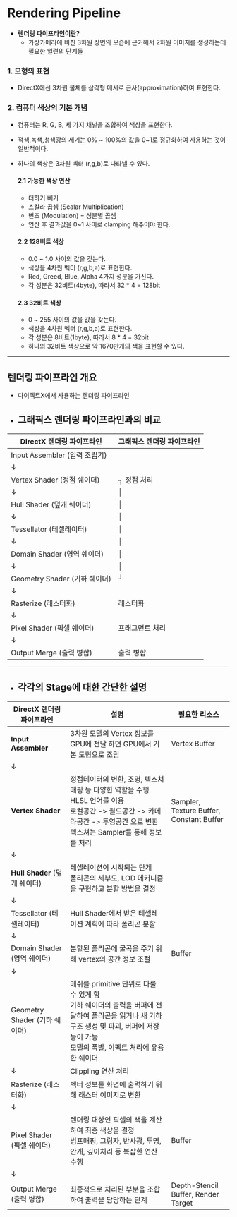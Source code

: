 # Rendering Pipeline
- **렌더링 파이프라인이란?**
  - 가상카메라에 비친 3차원 장면의 모습에 근거해서 2차원 이미지를 생성하는데 필요한 일련의 단계들
  
  
### 1. 모형의 표현
- DirectX에선 3차원 물체를 삼각형 메시로 근사(approximation)하여 표현한다.
  
### 2. 컴퓨터 색상의 기본 개념
- 컴퓨터는 R, G, B, 세 가지 채널을 조합하여 색상을 표현한다.
- 적색,녹색,청색광의 세기는 0% ~ 100%의 값을 0~1로 정규화하여 사용하는 것이 일반적이다.
- 하나의 색상은 3차원 벡터 (r,g,b)로 나타낼 수 있다.

  #### 2.1 가능한 색상 연산
  + 더하기 빼기 
  - 스칼라 곱셈 (Scalar Multiplication)
  + 변조 (Modulation) = 성분별 곱셈
  - 연산 후 결과값을 0~1 사이로 clamping 해주어야 한다.

  #### 2.2 128비트 색상 
    - 0.0 ~ 1.0 사이의 값을 갖는다.
    - 색상을 4차원 벡터 (r,g,b,a)로 표현한다.
    - Red, Greed, Blue, Alpha 4가지 성분을 가진다.
    - 각 성분은 32비트(4byte), 따라서 32 * 4 = 128bit 
  
  #### 2.3 32비트 색상
    - 0 ~ 255 사이의 값을 값을 갖는다.
    - 색상을 4차원 벡터 (r,g,b,a)로 표현한다.
    - 각 성분은 8비트(1byte), 따라서 8 * 4 = 32bit
    - 하나의 32비트 색상으로 약 1670만개의 색을 표현할 수 있다.

---

## 렌더링 파이프라인 개요 
- 다이렉트X에서 사용하는 렌더링 파이프라인
- 그래픽스 렌더링 파이프라인과의 비교
    -
DirectX 렌더링 파이프라인 | 그래픽스 렌더링 파이프라인 |
---|---|
Input Assembler (입력 조립기) |  |
 ↓ | |
Vertex Shader (정점 쉐이더) | ┐ 정점 처리 |
 ↓ | │ |
Hull Shader (덮개 쉐이더) |│  |
 ↓ | │ |
Tessellator (테셀레이터)|│ |
 ↓ |│ |
 Domain Shader (영역 쉐이더)|│ |
 ↓ |│ |
Geometry Shader (기하 쉐이더) | ┘ |
 ↓ | |
Rasterize (래스터화) | 래스터화  |
 ↓ | |
Pixel Shader (픽셀 쉐이더) | 프래그먼트 처리 |
 ↓ | |
Output Merge (출력 병합)| 출력 병합 |

--- 

- 각각의 Stage에 대한 간단한 설명 
  -

DirectX 렌더링 파이프라인  | 설명 | 필요한 리소스 |
---|---|---|
**Input Assembler** | 3차원 모델의 Vertex 정보를 GPU에 전달 하면 GPU에서 기본 도형으로 조립 | Vertex Buffer 
 ↓ | |
**Vertex Shader**  | 정점데이터의 변환, 조명, 텍스쳐매핑 등 다양한 역할을 수행. HLSL 언어를 이용 </br>로컬공간 -> 월드공간 -> 카메라공간 -> 투영공간 으로 변환 </br> 텍스쳐는 Sampler를 통해 정보를 처리| Sampler, Texture Buffer, Constant Buffer
 ↓  |  |
**Hull Shader** (덮개 쉐이더) | 테셀레이션이 시작되는 단계 </br>폴리곤의 세부도, LOD 메커니즘을 구현하고 분할 방법을 결정</br>  |
 ↓ |  |
Tessellator (테셀레이터)| Hull Shader에서 받은 테셀레이션 계획에 따라 폴리곤 분할  |
 ↓ | |
 Domain Shader (영역 쉐이더)| 분할된 폴리곤에 굴곡을 주기 위해 vertex의 공간 정보 조절 | Buffer
 ↓ | |
Geometry Shader (기하 쉐이더) | 메쉬를 primitive 단위로 다룰 수 있게 함 </br> 기하 쉐이더의 출력을 버퍼에 전달하여 폴리곤을 읽거나 새 기하구조 생성 및 파괴, 버퍼에 저장 등이 가능</br> 모델의 폭발, 이펙트 처리에 유용한 쉐이더 |
 ↓ | Clippling 연산 처리 | |
Rasterize (래스터화) | 벡터 정보를 화면에 출력하기 위해 래스터 이미지로 변환  |
 ↓ | |
Pixel Shader (픽셀 쉐이더) | 렌더링 대상인 픽셀의 색을 계산하여 최종 색상을 결정</br> 범프매핑, 그림자, 반사광, 투명, 안개, 깊이처리 등 복잡한 연산 수행 | Buffer
 ↓ | |
Output Merge (출력 병합)| 최종적으로 처리된 부분을 조합하여 출력을 담당하는 단계 </br> | Depth-Stencil Buffer, Render Target
